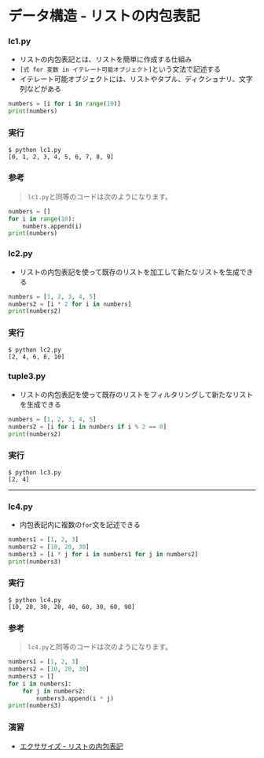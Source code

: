 # データ構造 - リストの内包表記

### lc1.py

+ リストの内包表記とは、リストを簡単に作成する仕組み
+ `[式 for 変数 in イテレート可能オブジェクト]`という文法で記述する
+ イテレート可能オブジェクトには、リストやタプル、ディクショナリ、文字列などがある

```python
numbers = [i for i in range(10)]
print(numbers)
```

### 実行

```
$ python lc1.py
[0, 1, 2, 3, 4, 5, 6, 7, 8, 9]
```

### 参考

> `lc1.py`と同等のコードは次のようになります。

```python
numbers = []
for i in range(10):
    numbers.append(i)
print(numbers)
```


### lc2.py

+ リストの内包表記を使って既存のリストを加工して新たなリストを生成できる

```python
numbers = [1, 2, 3, 4, 5]
numbers2 = [i * 2 for i in numbers]
print(numbers2)
```

### 実行

```
$ python lc2.py
[2, 4, 6, 8, 10]
```

### tuple3.py

+ リストの内包表記を使って既存のリストをフィルタリングして新たなリストを生成できる

```python
numbers = [1, 2, 3, 4, 5]
numbers2 = [i for i in numbers if i % 2 == 0]
print(numbers2)
```

### 実行

```
$ python lc3.py
[2, 4]
```

---

### lc4.py

+ 内包表記内に複数の`for`文を記述できる

```python
numbers1 = [1, 2, 3]
numbers2 = [10, 20, 30]
numbers3 = [i * j for i in numbers1 for j in numbers2]
print(numbers3)
```

### 実行

```
$ python lc4.py
[10, 20, 30, 20, 40, 60, 30, 60, 90]
```

### 参考

> `lc4.py`と同等のコードは次のようになります。

```python
numbers1 = [1, 2, 3]
numbers2 = [10, 20, 30]
numbers3 = []
for i in numbers1:
    for j in numbers2:
        numbers3.append(i * j)
print(numbers3)
```


### 演習

+ [エクササイズ - リストの内包表記](ex/08_basic_ex.md)
